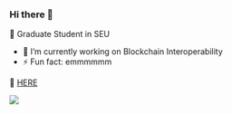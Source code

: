### Hi there 👋

<!--
**focuseds/focuseds** is a ✨ _special_ ✨ repository because its `README.md` (this file) appears on your GitHub profile.

Here are some ideas to get you started:

- 🔭 I’m currently working on ...
- 🌱 I’m currently learning ...
- 👯 I’m looking to collaborate on ...
- 🤔 I’m looking for help with ...
- 💬 Ask me about ...
- 📫 How to reach me: ...
- 😄 Pronouns: ...
- ⚡ Fun fact: ...
-->

🧒 Graduate Student in SEU

- 🔭 I’m currently working on Blockchain Interoperability
- ⚡ Fun fact: emmmmmm

📍 [HERE](https://focuseds.github.io/)

<img src="https://github-readme-stats.vercel.app/api?username=focuseds&show_icons=true">

<!-- | <img align="center" src="https://github-readme-stats.vercel.app/api?username=focuseds&show_icons=true&include_all_commits=true&theme=buefy&hide_border=true" alt="focuseds's github stats" /> | <img align="center" src="https://github-readme-stats.vercel.app/api/top-langs/?username=focuseds&layout=compact&theme=buefy&hide_border=true" /> |
| ------------- | ------------- | -->
